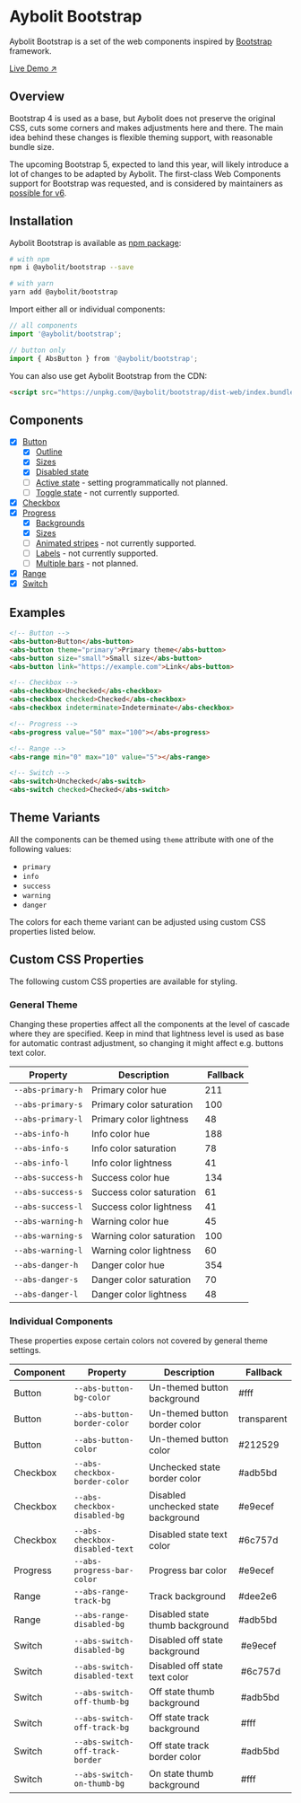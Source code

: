 # Aybolit Bootstrap

Aybolit Bootstrap is a set of the web components inspired by [Bootstrap](https://getbootstrap.com) framework.

[Live Demo ↗](https://web-padawan.github.io/aybolit/)

## Overview

Bootstrap 4 is used as a base, but Aybolit does not preserve the original CSS, cuts some corners and makes adjustments here and there. The main idea behind these changes is flexible theming support, with reasonable bundle size.

The upcoming Bootstrap 5, expected to land this year, will likely introduce a lot of changes to be adapted by Aybolit. The first-class Web Components support for Bootstrap was requested, and is considered by maintainers as [possible for v6](https://github.com/twbs/bootstrap/issues/28131#issuecomment-458453934).

## Installation

Aybolit Bootstrap is available as [npm package](https://www.npmjs.com/package/@aybolit/bootstrap):

```sh
# with npm
npm i @aybolit/bootstrap --save

# with yarn
yarn add @aybolit/bootstrap
```

Import either all or individual components:

```js
// all components
import '@aybolit/bootstrap';

// button only
import { AbsButton } from '@aybolit/bootstrap';
```

You can also use get Aybolit Bootstrap from the CDN:

```html
<script src="https://unpkg.com/@aybolit/bootstrap/dist-web/index.bundled.js?module" type="module"></script>
```

## Components

- [x] [Button](https://getbootstrap.com/docs/4.3/components/buttons/)
  - [x] [Outline](https://getbootstrap.com/docs/4.3/components/buttons/#outline-buttons)
  - [x] [Sizes](https://getbootstrap.com/docs/4.3/components/buttons/#sizes)
  - [x] [Disabled state](https://getbootstrap.com/docs/4.3/components/buttons/#disabled-state)
  - [ ] [Active state](https://getbootstrap.com/docs/4.3/components/buttons/#active-state) - setting programmatically not planned.
  - [ ] [Toggle state](https://getbootstrap.com/docs/4.3/components/buttons/#toggle-states) - not currently supported.
- [x] [Checkbox](https://getbootstrap.com/docs/4.3/components/forms/#checkboxes)
- [x] [Progress](https://getbootstrap.com/docs/4.3/components/progress/)
  - [x] [Backgrounds](https://getbootstrap.com/docs/4.3/components/progress/#backgrounds)
  - [x] [Sizes](https://getbootstrap.com/docs/4.3/components/progress/#height)
  - [ ] [Animated stripes](https://getbootstrap.com/docs/4.3/components/progress/#animated-stripes) - not currently supported.
  - [ ] [Labels](https://getbootstrap.com/docs/4.3/components/progress/#labels) - not currently supported.
  - [ ] [Multiple bars](https://getbootstrap.com/docs/4.3/components/progress/#multiple-bars) - not planned.
- [x] [Range](https://getbootstrap.com/docs/4.3/components/forms/#range)
- [x] [Switch](https://getbootstrap.com/docs/4.3/components/forms/#switches)

## Examples

```html
<!-- Button -->
<abs-button>Button</abs-button>
<abs-button theme="primary">Primary theme</abs-button>
<abs-button size="small">Small size</abs-button>
<abs-button link="https://example.com">Link</abs-button>

<!-- Checkbox -->
<abs-checkbox>Unchecked</abs-checkbox>
<abs-checkbox checked>Checked</abs-checkbox>
<abs-checkbox indeterminate>Indeterminate</abs-checkbox>

<!-- Progress -->
<abs-progress value="50" max="100"></abs-progress>

<!-- Range -->
<abs-range min="0" max="10" value="5"></abs-range>

<!-- Switch -->
<abs-switch>Unchecked</abs-switch>
<abs-switch checked>Checked</abs-switch>
```

## Theme Variants

All the components can be themed using `theme` attribute with one of the following values:

- `primary`
- `info`
- `success`
- `warning`
- `danger`

The colors for each theme variant can be adjusted using custom CSS properties listed below.

## Custom CSS Properties

The following custom CSS properties are available for styling.

### General Theme

Changing these properties affect all the components at the level of cascade where they are specified. Keep in mind that lightness level is used as base for automatic contrast adjustment, so changing it might affect e.g. buttons text color.

| Property | Description | Fallback |
|----------|-------------|----------|
| `--abs-primary-h` | Primary color hue | 211 |
| `--abs-primary-s` | Primary color saturation | 100 |
| `--abs-primary-l` | Primary color lightness | 48 |
| `--abs-info-h` | Info color hue | 188 |
| `--abs-info-s` | Info color saturation | 78 |
| `--abs-info-l` | Info color lightness | 41 |
| `--abs-success-h` | Success color hue | 134 |
| `--abs-success-s` | Success color saturation | 61 |
| `--abs-success-l` | Success color lightness | 41 |
| `--abs-warning-h` | Warning color hue | 45 |
| `--abs-warning-s` | Warning color saturation | 100 |
| `--abs-warning-l` | Warning color lightness | 60 |
| `--abs-danger-h` | Danger color hue | 354 |
| `--abs-danger-s` | Danger color saturation | 70 |
| `--abs-danger-l` | Danger color lightness | 48 |

### Individual Components

These properties expose certain colors not covered by general theme settings.

| Component | Property | Description | Fallback |
|-----------|----------|-------------|----------|
| Button    | `--abs-button-bg-color` | Un-themed button background | #fff |
| Button    | `--abs-button-border-color` | Un-themed button border color | transparent |
| Button    | `--abs-button-color` | Un-themed button color | #212529 |
| Checkbox  | `--abs-checkbox-border-color` | Unchecked state border color | #adb5bd |
| Checkbox  | `--abs-checkbox-disabled-bg` | Disabled unchecked state background | #e9ecef |
| Checkbox  | `--abs-checkbox-disabled-text` | Disabled state text color | #6c757d |
| Progress  | `--abs-progress-bar-color` | Progress bar color | #e9ecef |
| Range     | `--abs-range-track-bg` | Track background | #dee2e6 |
| Range     | `--abs-range-disabled-bg` | Disabled state thumb background | #adb5bd |
| Switch    | `--abs-switch-disabled-bg` | Disabled off state background | #e9ecef |
| Switch    | `--abs-switch-disabled-text` | Disabled off state text color | #6c757d |
| Switch    | `--abs-switch-off-thumb-bg` | Off state thumb background | #adb5bd |
| Switch    | `--abs-switch-off-track-bg` | Off state track background | #fff |
| Switch    | `--abs-switch-off-track-border` | Off state track border color | #adb5bd |
| Switch    | `--abs-switch-on-thumb-bg` | On state thumb background | #fff |
